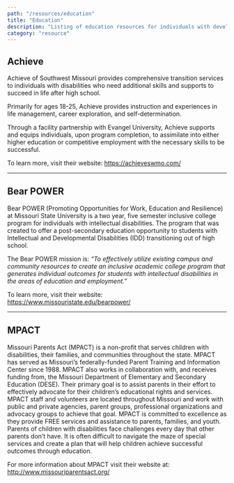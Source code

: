 ```yaml
---
path: "/resources/education"
title: "Education"
description: "Listing of education resources for individuals with developmental disabilities and their families."
category: "resource"
---
```


## Achieve

Achieve of Southwest Missouri provides comprehensive transition services to individuals with disabilities who need additional skills and supports to succeed in life after high school.

Primarily for ages 18-25, Achieve provides instruction and experiences in life management, career exploration, and self-determination.

Through a facility partnership with Evangel University, Achieve supports and equips individuals, upon program completion, to assimilate into either higher education or competitive employment with the necessary skills to be successful.

To learn more, visit their website: https://achieveswmo.com/

---

## Bear POWER

Bear POWER (Promoting Opportunities for Work, Education and Resilience) at Missouri State University is a two year, five semester inclusive college program for individuals with intellectual disabilities. The program that was created to offer a post-secondary education opportunity to students with Intellectual and Developmental Disabilities (IDD) transitioning out of high school.

The Bear POWER mission is: _“To effectively utilize existing campus and community resources to create an inclusive academic college program that generates individual outcomes for students with intellectual disabilities in the areas of education and employment.”_

To learn more, visit their website: https://www.missouristate.edu/bearpower/

---

## MPACT

Missouri Parents Act (MPACT) is a non-profit that serves children with disabilities, their families, and communities throughout the state. MPACT has served as Missouri’s federally-funded Parent Training and Information Center since 1988. MPACT also works in collaboration with, and receives funding from, the Missouri Department of Elementary and Secondary Education (DESE). Their primary goal is to assist parents in their effort to effectively advocate for their children’s educational rights and services. MPACT staff and volunteers are located throughout Missouri and work with public and private agencies, parent groups, professional organizations and advocacy groups to achieve that goal. MPACT is committed to excellence as they provide FREE services and assistance to parents, families, and youth. Parents of children with disabilities face challenges every day that other parents don’t have. It is often difficult to navigate the maze of special services and create a plan that will help children achieve successful outcomes through education.

For more information about MPACT visit their website at: http://www.missouriparentsact.org/
